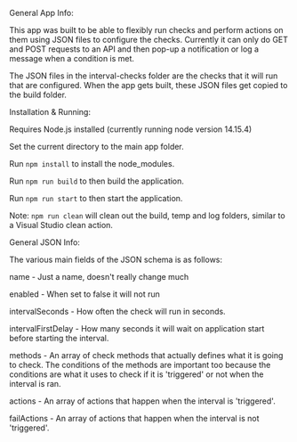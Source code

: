 General App Info:

This app was built to be able to flexibly run checks and perform actions on them using JSON files to configure the checks. Currently it can only do GET and POST requests to an API and then pop-up a notification or log a message when a condition is met.

The JSON files in the interval-checks folder are the checks that it will run that are configured. When the app gets built, these JSON files get copied to the build folder.





Installation & Running:

Requires Node.js installed (currently running node version 14.15.4)

Set the current directory to the main app folder.

Run `npm install` to install the node_modules.

Run `npm run build` to then build the application.

Run `npm run start` to then start the application.

Note: `npm run clean` will clean out the build, temp and log folders, similar to a Visual Studio clean action.





General JSON Info:

The various main fields of the JSON schema is as follows:

name - Just a name, doesn't really change much

enabled - When set to false it will not run

intervalSeconds - How often the check will run in seconds.

intervalFirstDelay - How many seconds it will wait on application start before starting the interval.

methods - An array of check methods that actually defines what it is going to check. The conditions of the methods are important too because the conditions are what it uses to check if it is 'triggered' or not when the interval is ran.

actions - An array of actions that happen when the interval is 'triggered'.

failActions - An array of actions that happen when the interval is not 'triggered'.